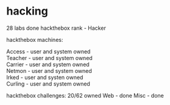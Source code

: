 # hacking


28 labs done
hackthebox rank - Hacker

hackthebox machines:
  
  Access  - user and system owned    
  Teacher - user and system owned    
  Carrier - user and system owned    
  Netmon  - user and system owned    
  Irked   - user and systen owned    
  Curling - user and system owned    

hackthebox challenges:
  20/62 owned
  Web - done
  Misc - done

